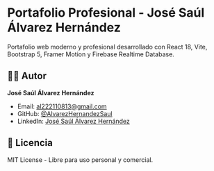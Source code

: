 # Portafolio Profesional - José Saúl Álvarez Hernández

Portafolio web moderno y profesional desarrollado con React 18, Vite, Bootstrap 5, Framer Motion y Firebase Realtime Database.

## 👨‍💻 Autor

**José Saúl Álvarez Hernández**
- Email: al222110813@gmail.com
- GitHub: [@AlvarezHernandezSaul](https://github.com/AlvarezHernandezSaul)
- LinkedIn: [José Saúl Álvarez Hernández](https://www.linkedin.com/in/josé-saúl-alvarez-hernández-390343214)

## 📄 Licencia

MIT License - Libre para uso personal y comercial.
